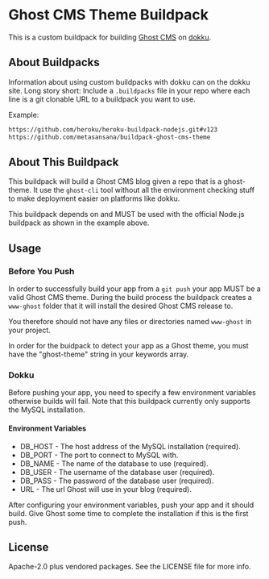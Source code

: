 # Ghost CMS Theme Buildpack

This is a custom buildpack for building [Ghost CMS](https://ghostcms.org) on
[dokku](https://dokku.viewdocs.io).

## About Buildpacks

Information about using custom buildpacks with dokku can on the dokku site.
Long story short: Include a `.buildpacks` file in your repo where each
line is a git clonable URL to a buildpack you want to use.

Example:
```sh
https://github.com/heroku/heroku-buildpack-nodejs.git#v123
https://github.com/metasansana/buildpack-ghost-cms-theme
```
## About This Buildpack

This buildpack will build a Ghost CMS blog given a repo that is a ghost-theme.
It use the `ghost-cli` tool without all the environment checking stuff to
make deployment easier on platforms like dokku.

This buildpack depends on and MUST be used with the official Node.js buildpack
as shown in the example above.

## Usage

### Before You Push

In order to successfully build your app from a `git push` your app MUST
be a valid Ghost CMS theme. During the build process the buildpack creates a
`www-ghost` folder that it will install the desired Ghost CMS release to.

You therefore should not have any files or directories named `www-ghost` in your
project.

In order for the buidpack to detect your app as a Ghost theme, you must
have the "ghost-theme" string in your keywords array.

### Dokku

Before pushing your app, you need to specify a few environment variables
otherwise builds will fail. Note that this buildpack currently only supports
the MySQL installation.

#### Environment Variables

* DB_HOST - The host address of the MySQL installation (required).
* DB_PORT - The port to connect to MySQL with.
* DB_NAME - The name of the database to use (required).
* DB_USER - The username of the database user (required).
* DB_PASS - The password of the database user (required).
* URL     - The url Ghost will use in your blog (required).

After configuring your environment variables, push your app and it should
build. Give Ghost some time to complete the installation if this is the first
push.

## License

Apache-2.0 plus vendored packages. See the LICENSE file for more info.

